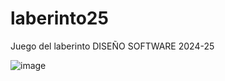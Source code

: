 # laberinto25
Juego del laberinto DISEÑO SOFTWARE 2024-25

![image](https://github.com/user-attachments/assets/8b1b40cc-793c-4418-a45a-33838a2cbecf)





